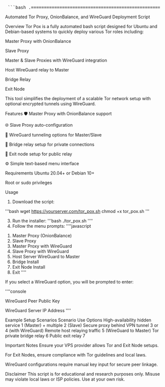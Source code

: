 <pre> ```bash .=========================================================================. | | | (`-') (`-') _ (`-') (`-') | | ( OO).-> .-> <-.(OO ) \-.(OO ) .-> (OO )_.-> | | / '._ (`-')----. ,------,) _.' \(`-')----. (_| \_)--. | | |'--...__)( OO).-. '| /`. '(_...--''( OO).-. '\ `.' / | | `--. .--'( _) | | || |_.' || |_.' |( _) | | | \ .') | | | | \| |)| || . .'| .___.' \| |)| | .' \ | | | | ' '-' '| |\ \ | | ' '-' '/ .'. \ | | `--' `-----' `--' '--'`--' `-----'`--' '--' | | | | TOR POX - TOR PROXY & BALANCER INSTALLER | | | '=========================================================================' ``` </pre>


Automated Tor Proxy, OnionBalance, and WireGuard Deployment Script

Overview
Tor Pox is a fully automated bash script designed for Ubuntu and Debian-based systems to quickly deploy various Tor roles including:

Master Proxy with OnionBalance

Slave Proxy

Master & Slave Proxies with WireGuard integration

Host WireGuard relay to Master

Bridge Relay

Exit Node

This tool simplifies the deployment of a scalable Tor network setup with optional encrypted tunnels using WireGuard.

Features
🛡️ Master Proxy with OnionBalance support

🌐 Slave Proxy auto-configuration

🔐 WireGuard tunneling options for Master/Slave

🔗 Bridge relay setup for private connections

🚪 Exit node setup for public relay

⚙️ Simple text-based menu interface

Requirements
Ubuntu 20.04+ or Debian 10+

Root or sudo privileges

Usage
1. Download the script:

'''bash
wget https://yourserver.com/tor_pox.sh
chmod +x tor_pox.sh
'''

3. Run the installer:
'''bash
./tor_pox.sh
''''
5. Follow the menu prompts:
''''javascript

1) Master Proxy (OnionBalance)
2) Slave Proxy
3) Master Proxy with WireGuard
4) Slave Proxy with WireGuard
5) Host Server WireGuard to Master
6) Bridge Install
7) Exit Node Install
8) Exit
''''

If you select a WireGuard option, you will be prompted to enter:

''''console

WireGuard Peer Public Key

WireGuard Server IP Address
''''

Example Setup Scenarios
Scenario	Use Options
High-availability hidden service	1 (Master) + multiple 2 (Slave)
Secure proxy behind VPN tunnel	3 or 4 (with WireGuard)
Remote host relaying traffic	5 (WireGuard to Master)
Tor private bridge relay	6
Public exit relay	7

Important Notes
Ensure your VPS provider allows Tor and Exit Node setups.

For Exit Nodes, ensure compliance with Tor guidelines and local laws.

WireGuard configurations require manual key input for secure peer linkage.

Disclaimer
This script is for educational and research purposes only.
Misuse may violate local laws or ISP policies.
Use at your own risk.


